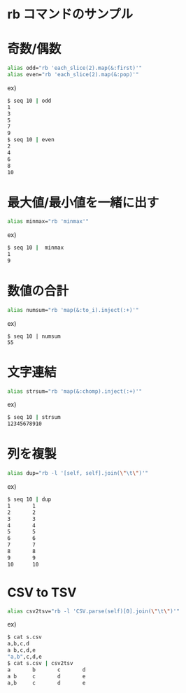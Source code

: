 # rb コマンドのサンプル

# 奇数/偶数

```bash
alias odd="rb 'each_slice(2).map(&:first)'"
alias even="rb 'each_slice(2).map(&:pop)'"
```

ex)

```bash
$ seq 10 | odd
1
3
5
7
9
$ seq 10 | even
2
4
6
8
10
```

# 最大値/最小値を一緒に出す

```bash
alias minmax="rb 'minmax'"
```

ex)

```bash
$ seq 10 |  minmax
1
9
```

# 数値の合計

```bash
alias numsum="rb 'map(&:to_i).inject(:+)'"
```

ex)

```
$ seq 10 | numsum
55
```

# 文字連結

```bash
alias strsum="rb 'map(&:chomp).inject(:+)'"
```

ex)

```bash
$ seq 10 | strsum
12345678910
```

# 列を複製

```bash
alias dup="rb -l '[self, self].join(\"\t\")'"
```

ex)

```bash
$ seq 10 | dup
1       1
2       2
3       3
4       4
5       5
6       6
7       7
8       8
9       9
10      10
```

# CSV to TSV

```bash
alias csv2tsv="rb -l 'CSV.parse(self)[0].join(\"\t\")'"
```

ex)

```bash
$ cat s.csv
a,b,c,d
a b,c,d,e
"a,b",c,d,e
$ cat s.csv | csv2tsv
a       b       c       d
a b     c       d       e
a,b     c       d       e
```

